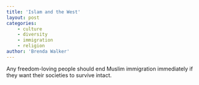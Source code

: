 ```yaml
---
title: 'Islam and the West'
layout: post
categories:
    - culture
    - diversity
    - immigration
    - religion
author: 'Brenda Walker'
---
```


Any freedom-loving people should end Muslim immigration immediately if they want their societies to survive intact.